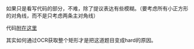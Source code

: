 如果只是看写代码的部分，不难，除了提议表达有些模糊。（要考虑所有小正方形的对角线，而不是只考虑两条主对角线）

代码[附在这里](https://github.com/lscHacker/CTF_shiyanba/blob/master/kaokaonidebianchenggongdi.py)

其实如何通过OCR获取整个矩形才是把这道题目变成hard的原因。
